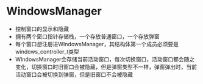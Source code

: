 # WindowsManager
- 控制窗口的显示和隐藏
- 拥有两个窗口指针存储栈，一个存放普通窗口，一个存放弹窗
- 每个窗口想注册进WIndowsManager，其结构体第一个成员必须要是windows_controller_t类型
- WIndowsManager会存储当前活动窗口，每次切换窗口，活动窗口都会随之变化，切换窗口时旧窗口会被隐藏，但是弹窗类型不一样，弹窗弹出时，当前活动窗口会被切换到弹窗，但是旧窗口不会被隐藏